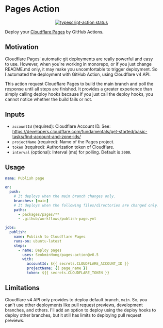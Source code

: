 # Pages Action

<p align="center">
  <a href="https://github.com/actions/typescript-action/actions"><img alt="typescript-action status" src="https://github.com/actions/typescript-action/workflows/build-test/badge.svg"></a>
</p>

Deploy your [Cloudflare Pages](https://pages.cloudflare.com/) by GitHub Actions.

## Motivation

Cloudflare Pages' automatic git deployments are really powerful and easy to use. However, when you're working in monorepo, or if you just change README.md only, it may make you uncomfortable to trigger deployment. So I automated the deployment with GitHub Action, using Cloudflare v4 API.

This action request Cloudflare Pages to build the main branch and poll the response until all steps are finished. It provides a greater experience than simply calling deploy hooks because if you just call the deploy hooks, you cannot notice whether the build fails or not.

## Inputs

- `accountId` (required): Cloudflare Account ID. See: https://developers.cloudflare.com/fundamentals/get-started/basic-tasks/find-account-and-zone-ids/
- `projectName` (required): Name of the Pages project.
- `token` (required): Authorization token of Cloudflare.
- `interval` (optional): Interval (ms) for polling. Default is `3000`.

## Usage

```yaml
name: Publish page

on:
  push:
    # It deploys when the main branch changes only.
    branches: [main]
    # It deploys when the following files/directories are changed only.
    paths:
      - packages/pages/**
      - .github/workflows/publish-page.yml

jobs:
  publish:
    name: Publish to Cloudflare Pages
    runs-on: ubuntu-latest
    steps:
      - name: Deploy pages
        uses: SeokminHong/pages-action@v0.5
        with:
          accountId: ${{ secrets.CLOUDFLARE_ACCOUNT_ID }}
          projectName: {{ page_name }}
          token: ${{ secrets.CLOUDFLARE_TOKEN }}
```

## Limitations

Cloudflare v4 API only provides to deploy default branch, `main`. So, you can't use other deployments like pull request previews, development branches, and others. I'll add an option to deploy using the deploy hooks to deploy other branches, but it still has limits to deploying pull request previews.
